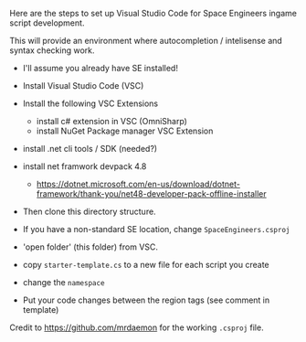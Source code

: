 Here are the steps to set up Visual Studio Code for Space Engineers ingame
script development.

This will provide an environment where autocompletion / intelisense and
syntax checking work.

* I'll assume you already have SE installed!
* Install Visual Studio Code (VSC)
* Install the following VSC Extensions
  * install c# extension in VSC (OmniSharp)
  * install NuGet Package manager VSC Extension
* install .net cli tools / SDK (needed?)
* install net framwork devpack 4.8
  * https://dotnet.microsoft.com/en-us/download/dotnet-framework/thank-you/net48-developer-pack-offline-installer


* Then clone this directory structure.
* If you have a non-standard SE location, change `SpaceEngineers.csproj`
* 'open folder' (this folder) from VSC.
*  copy `starter-template.cs` to a new file for each script you create
* change the `namespace`
* Put your code changes between the region tags (see comment in template)


Credit to https://github.com/mrdaemon for the working `.csproj` file.
